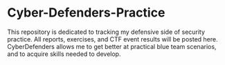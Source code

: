 # Cyber-Defenders-Practice
This repository is dedicated to tracking my defensive side of security practice. All reports, exercises, and CTF event results will be posted here. CyberDefenders allows me to get better at practical blue team scenarios, and to acquire skills needed to develop. 
